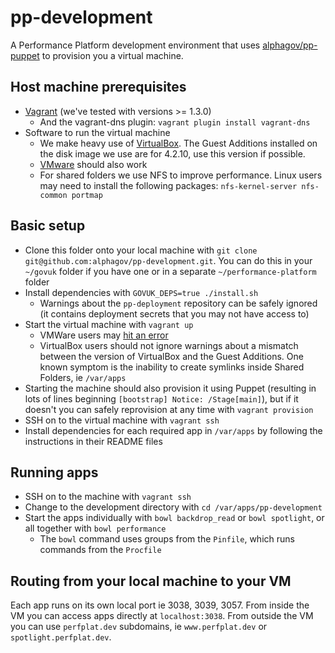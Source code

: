 # pp-development

A Performance Platform development environment that uses [alphagov/pp-puppet](https://github.com/alphagov/pp-puppet) to provision you a virtual machine.

## Host machine prerequisites

- [Vagrant](http://www.vagrantup.com/) (we've tested with versions >= 1.3.0)
  - And the vagrant-dns plugin: `vagrant plugin install vagrant-dns`
- Software to run the virtual machine
  - We make heavy use of [VirtualBox](https://www.virtualbox.org/). The Guest Additions installed on the disk image we use are for 4.2.10, use this version if possible.
  - [VMware](http://www.vmware.com/uk/) should also work
  - For shared folders we use NFS to improve performance. Linux users may need to install the following packages: ``nfs-kernel-server nfs-common portmap``

## Basic setup

- Clone this folder onto your local machine with `git clone git@github.com:alphagov/pp-development.git`. You can do this in your `~/govuk` folder if you have one or in a separate `~/performance-platform` folder
- Install dependencies with `GOVUK_DEPS=true ./install.sh`
  - Warnings about the ``pp-deployment`` repository can be safely ignored (it contains deployment secrets that you may not have access to)
- Start the virtual machine with `vagrant up`
  - VMWare users may [hit an error](http://superuser.com/questions/511679/getting-an-error-trying-to-set-up-shared-folders-on-an-ubuntu-instance-of-vmware)
  - VirtualBox users should not ignore warnings about a mismatch between
    the version of VirtualBox and the Guest Additions. One known symptom is the
    inability to create symlinks inside Shared Folders, ie ``/var/apps``
- Starting the machine should also provision it using Puppet (resulting in lots of lines beginning `[bootstrap] Notice: /Stage[main]`), but if it doesn't you can safely reprovision at any time with `vagrant provision`
- SSH on to the virtual machine with `vagrant ssh`
- Install dependencies for each required app in `/var/apps` by following the
  instructions in their README files

## Running apps

- SSH on to the machine with `vagrant ssh`
- Change to the development directory with `cd /var/apps/pp-development`
- Start the apps individually with `bowl backdrop_read` or `bowl spotlight`, or all together with
  `bowl performance`
  - The `bowl` command uses groups from the `Pinfile`, which runs commands from the `Procfile`

## Routing from your local machine to your VM

Each app runs on its own local port ie 3038, 3039, 3057. From inside the VM you can access apps directly at `localhost:3038`. From outside the VM you can use `perfplat.dev` subdomains, ie `www.perfplat.dev` or `spotlight.perfplat.dev`.
